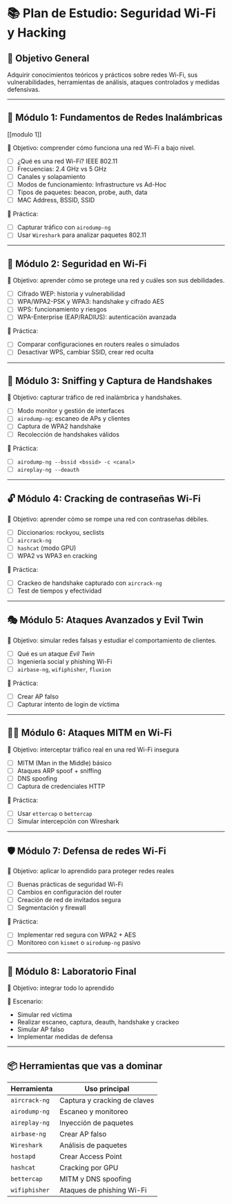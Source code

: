 # 📚 Plan de Estudio: Seguridad Wi-Fi y Hacking

## 🎯 Objetivo General
Adquirir conocimientos teóricos y prácticos sobre redes Wi-Fi, sus vulnerabilidades, herramientas de análisis, ataques controlados y medidas defensivas.

---

## 🧩 Módulo 1: Fundamentos de Redes Inalámbricas

[[modulo 1]]

🔹 Objetivo: comprender cómo funciona una red Wi-Fi a bajo nivel.

- [ ] ¿Qué es una red Wi-Fi? IEEE 802.11
- [ ] Frecuencias: 2.4 GHz vs 5 GHz
- [ ] Canales y solapamiento
- [ ] Modos de funcionamiento: Infrastructure vs Ad-Hoc
- [ ] Tipos de paquetes: beacon, probe, auth, data
- [ ] MAC Address, BSSID, SSID

📌 Práctica:
- [ ] Capturar tráfico con `airodump-ng`
- [ ] Usar `Wireshark` para analizar paquetes 802.11

---

## 🔐 Módulo 2: Seguridad en Wi-Fi
🔹 Objetivo: aprender cómo se protege una red y cuáles son sus debilidades.

- [ ] Cifrado WEP: historia y vulnerabilidad
- [ ] WPA/WPA2-PSK y WPA3: handshake y cifrado AES
- [ ] WPS: funcionamiento y riesgos
- [ ] WPA-Enterprise (EAP/RADIUS): autenticación avanzada

📌 Práctica:
- [ ] Comparar configuraciones en routers reales o simulados
- [ ] Desactivar WPS, cambiar SSID, crear red oculta

---

## 🧪 Módulo 3: Sniffing y Captura de Handshakes
🔹 Objetivo: capturar tráfico de red inalámbrica y handshakes.

- [ ] Modo monitor y gestión de interfaces
- [ ] `airodump-ng`: escaneo de APs y clientes
- [ ] Captura de WPA2 handshake
- [ ] Recolección de handshakes válidos

📌 Práctica:
- [ ] `airodump-ng --bssid <bssid> -c <canal>`
- [ ] `aireplay-ng --deauth`

---

## 🔓 Módulo 4: Cracking de contraseñas Wi-Fi
🔹 Objetivo: aprender cómo se rompe una red con contraseñas débiles.

- [ ] Diccionarios: rockyou, seclists
- [ ] `aircrack-ng`
- [ ] `hashcat` (modo GPU)
- [ ] WPA2 vs WPA3 en cracking

📌 Práctica:
- [ ] Crackeo de handshake capturado con `aircrack-ng`
- [ ] Test de tiempos y efectividad

---

## 🎭 Módulo 5: Ataques Avanzados y Evil Twin
🔹 Objetivo: simular redes falsas y estudiar el comportamiento de clientes.

- [ ] Qué es un ataque *Evil Twin*
- [ ] Ingeniería social y phishing Wi-Fi
- [ ] `airbase-ng`, `wifiphisher`, `fluxion`

📌 Práctica:
- [ ] Crear AP falso
- [ ] Capturar intento de login de víctima

---

## 🧑‍💻 Módulo 6: Ataques MITM en Wi-Fi
🔹 Objetivo: interceptar tráfico real en una red Wi-Fi insegura

- [ ] MITM (Man in the Middle) básico
- [ ] Ataques ARP spoof + sniffing
- [ ] DNS spoofing
- [ ] Captura de credenciales HTTP

📌 Práctica:
- [ ] Usar `ettercap` o `bettercap`
- [ ] Simular intercepción con Wireshark

---

## 🛡️ Módulo 7: Defensa de redes Wi-Fi
🔹 Objetivo: aplicar lo aprendido para proteger redes reales

- [ ] Buenas prácticas de seguridad Wi-Fi
- [ ] Cambios en configuración del router
- [ ] Creación de red de invitados segura
- [ ] Segmentación y firewall

📌 Práctica:
- [ ] Implementar red segura con WPA2 + AES
- [ ] Monitoreo con `kismet` o `airodump-ng` pasivo

---

## 🏁 Módulo 8: Laboratorio Final
🔹 Objetivo: integrar todo lo aprendido

📌 Escenario:
- Simular red víctima
- Realizar escaneo, captura, deauth, handshake y crackeo
- Simular AP falso
- Implementar medidas de defensa

---

## 📦 Herramientas que vas a dominar

| Herramienta     | Uso principal                  |
|------------------|-------------------------------|
| `aircrack-ng`    | Captura y cracking de claves  |
| `airodump-ng`    | Escaneo y monitoreo           |
| `aireplay-ng`    | Inyección de paquetes         |
| `airbase-ng`     | Crear AP falso                |
| `Wireshark`      | Análisis de paquetes          |
| `hostapd`        | Crear Access Point            |
| `hashcat`        | Cracking por GPU              |
| `bettercap`      | MITM y DNS spoofing           |
| `wifiphisher`    | Ataques de phishing Wi-Fi     |

